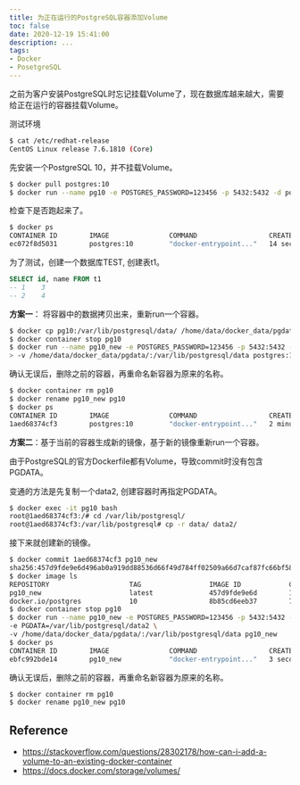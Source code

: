 ```yaml
---
title: 为正在运行的PostgreSQL容器添加Volume
toc: false
date: 2020-12-19 15:41:00
description: ...
tags:
- Docker
- PosetgreSQL
---
```


之前为客户安装PostgreSQL时忘记挂载Volume了，现在数据库越来越大，需要给正在运行的容器挂载Volume。

测试环境

```bash
$ cat /etc/redhat-release
CentOS Linux release 7.6.1810 (Core)
```

先安装一个PostgreSQL 10，并不挂载Volume。

```bash
$ docker pull postgres:10
$ docker run --name pg10 -e POSTGRES_PASSWORD=123456 -p 5432:5432 -d postgres:10
```

检查下是否跑起来了。

```bash
$ docker ps
CONTAINER ID        IMAGE               COMMAND                  CREATED             STATUS              PORTS                    NAMES
ec072f8d5031        postgres:10         "docker-entrypoint..."   14 seconds ago      Up 13 seconds       0.0.0.0:5432->5432/tcp   pg10
```

为了测试，创建一个数据库TEST, 创建表t1。

```sql
SELECT id, name FROM t1
-- 1	3
-- 2	4
```

**方案一**： 将容器中的数据拷贝出来，重新run一个容器。

```bash
$ docker cp pg10:/var/lib/postgresql/data/ /home/data/docker_data/pgdata/
$ docker container stop pg10
$ docker run --name pg10_new -e POSTGRES_PASSWORD=123456 -p 5432:5432 -d \
> -v /home/data/docker_data/pgdata/:/var/lib/postgresql/data postgres:10
```

确认无误后，删除之前的容器，再重命名新容器为原来的名称。

```bash
$ docker container rm pg10
$ docker rename pg10_new pg10
$ docker ps
CONTAINER ID        IMAGE               COMMAND                  CREATED             STATUS              PORTS                    NAMES
1aed68374cf3        postgres:10         "docker-entrypoint..."   2 minutes ago       Up 2 minutes        0.0.0.0:5432->5432/tcp   pg10
```

**方案二**：基于当前的容器生成新的镜像，基于新的镜像重新run一个容器。

由于PostgreSQL的官方Dockerfile都有Volume，导致commit时没有包含PGDATA。

变通的方法是先复制一个data2, 创建容器时再指定PGDATA。

```bash
$ docker exec -it pg10 bash
root@1aed68374cf3:/# cd /var/lib/postgresql/
root@1aed68374cf3:/var/lib/postgresql# cp -r data/ data2/
```

接下来就创建新的镜像。

```bash
$ docker commit 1aed68374cf3 pg10_new
sha256:457d9fde9e6d496ab0a919dd88536d66f49d784ff02509a66d7caf87fc66bf58
$ docker image ls
REPOSITORY                    TAG                 IMAGE ID            CREATED             SIZE
pg10_new                      latest              457d9fde9e6d        16 seconds ago      200 MB
docker.io/postgres            10                  8b85cd6eeb37        7 days ago          200 MB
$ docker container stop pg10
$ docker run --name pg10_new -e POSTGRES_PASSWORD=123456 -p 5432:5432 -d \
-e PGDATA=/var/lib/postgresql/data2 \
-v /home/data/docker_data/pgdata/:/var/lib/postgresql/data pg10_new
$ docker ps
CONTAINER ID        IMAGE               COMMAND                  CREATED             STATUS              PORTS                    NAMES
ebfc992bde14        pg10_new            "docker-entrypoint..."   3 seconds ago       Up 2 seconds        0.0.0.0:5432->5432/tcp   pg10_new
```

确认无误后，删除之前的容器，再重命名新容器为原来的名称。

```bash
$ docker container rm pg10
$ docker rename pg10_new pg10
```

## Reference

- https://stackoverflow.com/questions/28302178/how-can-i-add-a-volume-to-an-existing-docker-container
- https://docs.docker.com/storage/volumes/

